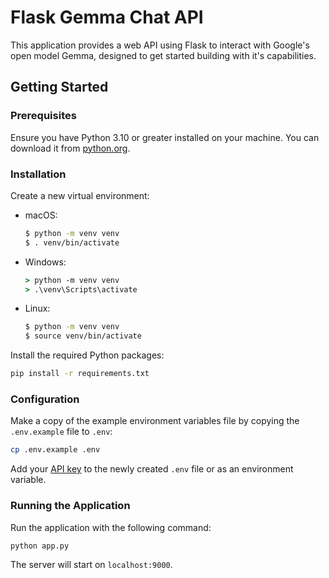 # Flask Gemma Chat API

This application provides a web API using Flask to interact with Google's open model Gemma, designed to get started building with it's capabilities.

## Getting Started

### Prerequisites

Ensure you have Python 3.10 or greater installed on your machine. You can download it from [python.org](https://www.python.org/downloads/).

### Installation

Create a new virtual environment:

- macOS:

  ```bash
  $ python -m venv venv
  $ . venv/bin/activate
  ```

- Windows:

  ```cmd
  > python -m venv venv
  > .\venv\Scripts\activate
  ```

- Linux:
  ```bash
  $ python -m venv venv
  $ source venv/bin/activate
  ```

Install the required Python packages:

```bash
pip install -r requirements.txt
```

### Configuration

Make a copy of the example environment variables file by copying the `.env.example` file to `.env`:

```bash
cp .env.example .env
```

Add your [API key](https://ai.google.dev/gemini-api/docs/api-key) to the newly created `.env` file or as an environment variable.

### Running the Application

Run the application with the following command:

```bash
python app.py
```

The server will start on `localhost:9000`.
